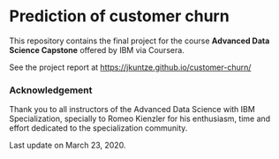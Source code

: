 # Prediction of customer churn

This repository contains the final project for the course **Advanced Data Science Capstone** offered by IBM via Coursera.

See the project report at https://jkuntze.github.io/customer-churn/

### Acknowledgement

Thank you to all instructors of the Advanced Data Science with IBM Specialization, specially to Romeo Kienzler for his enthusiasm, time and effort dedicated to the specialization community.

Last update on March 23, 2020.